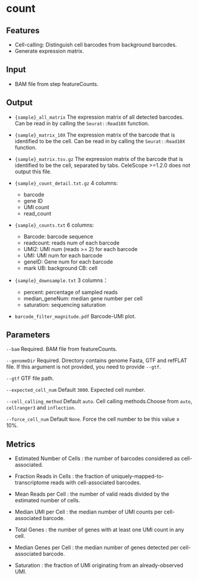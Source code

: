 # count

## Features
- Cell-calling: Distinguish cell barcodes from background barcodes. 
- Generate expression matrix.

## Input
- BAM file from step featureCounts.

## Output
- `{sample}_all_matrix` The expression matrix of all detected barcodes. Can be read in by calling the `Seurat::Read10X` function.

- `{sample}_matrix_10X` The expression matrix of the barcode that is identified to be the cell. Can be read in by calling the `Seurat::Read10X` function.

- `{sample}_matrix.tsv.gz` The expression matrix of the barcode that is identified to be the cell, separated by tabs. CeleScope >=1.2.0 does not output this file.

- `{sample}_count_detail.txt.gz` 4 columns: 
	- barcode  
	- gene ID  
	- UMI count  
	- read_count  

- `{sample}_counts.txt` 6 columns:
	- Barcode: barcode sequence
	- readcount: reads num of each barcode
	- UMI2: UMI num (reads >= 2) for each barcode
	- UMI: UMI num for each barcode
	- geneID: Gene num for each barcode
	- mark UB: background CB: cell

- `{sample}_downsample.txt` 3 columns：
	- percent: percentage of sampled reads
	- median_geneNum: median gene number per cell
	- saturation: sequencing saturation

- `barcode_filter_magnitude.pdf` Barcode-UMI plot.

## Parameters

`--bam` Required. BAM file from featureCounts.

`--genomeDir` Required. Directory contains genome Fasta, GTF and refFLAT file. If this argument is not provided, you need to provide `--gtf`.

`--gtf` GTF file path.

`--expected_cell_num` Default `3000`. Expected cell number.

`--cell_calling_method` Default `auto`. Cell calling methods.Choose from `auto`, `cellranger3` and `inflection`.

`--force_cell_num` Default `None`. Force the cell number to be this value ± 10%.

## Metrics
- Estimated Number of Cells : the number of barcodes considered as cell-associated.

- Fraction Reads in Cells : the fraction of uniquely-mapped-to-transcriptome reads with cell-associated barcodes.

- Mean Reads per Cell : the number of valid reads divided by the estimated number of cells.

- Median UMI per Cell : the median number of UMI counts per cell-associated barcode.

- Total Genes : the number of genes with at least one UMI count in any cell.

- Median Genes per Cell : the median number of genes detected per cell-associated barcode.

- Saturation : the fraction of UMI originating from an already-observed UMI.